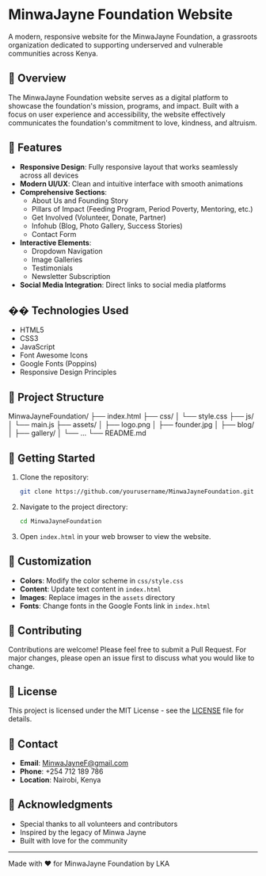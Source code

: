 # MinwaJayne Foundation Website

A modern, responsive website for the MinwaJayne Foundation, a grassroots organization dedicated to supporting underserved and vulnerable communities across Kenya.

## 🌟 Overview

The MinwaJayne Foundation website serves as a digital platform to showcase the foundation's mission, programs, and impact. Built with a focus on user experience and accessibility, the website effectively communicates the foundation's commitment to love, kindness, and altruism.

## 🎯 Features

- **Responsive Design**: Fully responsive layout that works seamlessly across all devices
- **Modern UI/UX**: Clean and intuitive interface with smooth animations
- **Comprehensive Sections**:
  - About Us and Founding Story
  - Pillars of Impact (Feeding Program, Period Poverty, Mentoring, etc.)
  - Get Involved (Volunteer, Donate, Partner)
  - Infohub (Blog, Photo Gallery, Success Stories)
  - Contact Form
- **Interactive Elements**:
  - Dropdown Navigation
  - Image Galleries
  - Testimonials
  - Newsletter Subscription
- **Social Media Integration**: Direct links to social media platforms

## ��️ Technologies Used

- HTML5
- CSS3
- JavaScript
- Font Awesome Icons
- Google Fonts (Poppins)
- Responsive Design Principles

## 📁 Project Structure
MinwaJayneFoundation/
├── index.html
├── css/
│ └── style.css
├── js/
│ └── main.js
├── assets/
│ ├── logo.png
│ ├── founder.jpg
│ ├── blog/
│ ├── gallery/
│ └── ...
└── README.md

## 🚀 Getting Started

1. Clone the repository:
   ```bash
   git clone https://github.com/yourusername/MinwaJayneFoundation.git
   ```

2. Navigate to the project directory:
   ```bash
   cd MinwaJayneFoundation
   ```

3. Open `index.html` in your web browser to view the website.

## 🎨 Customization

- **Colors**: Modify the color scheme in `css/style.css`
- **Content**: Update text content in `index.html`
- **Images**: Replace images in the `assets` directory
- **Fonts**: Change fonts in the Google Fonts link in `index.html`

## 🤝 Contributing

Contributions are welcome! Please feel free to submit a Pull Request. For major changes, please open an issue first to discuss what you would like to change.

## 📝 License

This project is licensed under the MIT License - see the [LICENSE](LICENSE) file for details.

## 👥 Contact

- **Email**: MinwaJayneF@gmail.com
- **Phone**: +254 712 189 786
- **Location**: Nairobi, Kenya

## 🙏 Acknowledgments

- Special thanks to all volunteers and contributors
- Inspired by the legacy of Minwa Jayne
- Built with love for the community

---

Made with ❤️ for MinwaJayne Foundation by LKA